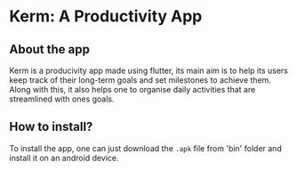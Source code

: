 # Kerm: A Productivity App

## About the app
Kerm is a producivity app made using flutter, its main aim is to help its users keep track of their long-term goals and set milestones to achieve them. Along with this, it also helps one to organise daily activities that are streamlined with ones goals.

## How to install?
To install the app, one can just download the `.apk` file from 'bin' folder and install it on an android device.
